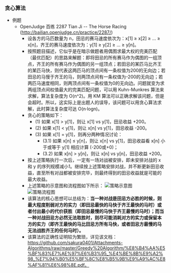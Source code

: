 ### 贪心算法
* 例题
	* OpenJudge 百练 2287 Tian Ji -- The Horse Racing (http://bailian.openjudge.cn/practice/2287/)
		* 设各方的马匹数量为 n，田忌的赛马速度依次为：x[1] ≥ x[2] ≥ ... ≥ x[n]，齐王的赛马速度依次为：y[1] ≥ y[2] ≥ ... ≥ y[n]。
		* 按照题目描述，它似乎是在暗示做题者用偶图求最大权的完美匹配（最优匹配）的思路来解题：即将田忌的所有赛马作为偶图的一组顶点，齐王的所有赛马作为偶图的另一组顶点；若田忌的某匹马比齐王的某匹马快，则代表这两匹马的顶点间有一条权值为200的无向边；若田忌的马慢于齐王的马，则两顶点间有一条权值为-200的无向边；若两匹马速度相同，则两顶点间有一条权值为0的无向边。问题就变为求两组顶点间权值最大的完美匹配问题，可以用 Kuhn-Munkres 算法来求解，算法复杂度为 O(n^2)。用 KM 算法可以正确求解该问题，但是会超时。所以，这实际上是出题人的误导，该问题可以用贪心算法求解，此时算法复杂度可达 O(n·logn)。
		* 贪心的策略如下：
			* (1) 如果 x[1] > y[1]，则让 x[1] vs y[1]，田忌收益 +200。
			* (2) 如果 x[1] < y[1]，则让 x[n] vs y[1]，田忌收益 -200。
			* (3) 如果 x[1] = y[1]，则再分两种情况讨论：
				* (3.1) 如果 x[n] ≤ y[n]，则让 x[n] vs y[1]，田忌收益看 x[n] 小于或等于 y[1] 相应计算 (-200或+0)；
				* (3.2) 如果 x[n] > y[n]，则让 x[n] vs y[n]，田忌收益 +200。
		* 按上述策略执行一次后，一定有一场对战被安排，即未安排对战的 x 和 y 的序列规模减小1。继续按上述策略安排对战，并不断更新田忌收益，直至所有对战都被安排完毕，则最终得到的田忌收益就是可能的最大收益。	
		* 上述策略的示意图和流程图如下所示：
		![策略示意图](https://github.com/sakura0401/Figures-Algorithms/raw/master/Greedy%20Algorithm/%E8%B4%AA%E5%BF%83_%E7%94%B0%E5%BF%8C%E8%B5%9B%E9%A9%AC_%E7%AD%96%E7%95%A5%E7%A4%BA%E6%84%8F%E5%9B%BE.jpg)  
		![策略流程图](https://github.com/sakura0401/Figures-Algorithms/raw/master/Greedy%20Algorithm/%E8%B4%AA%E5%BF%83_%E7%94%B0%E5%BF%8C%E8%B5%9B%E9%A9%AC_%E7%AD%96%E7%95%A5%E6%B5%81%E7%A8%8B%E5%9B%BE.jpg)  
		* 该算法的核心思想可以总结为：**当一种对战是田忌方必胜的时候，则最大程度削弱对方的实力（即田忌最快的马快于齐王最快的马时）或者付出最小的代价获胜（即田忌最慢的马快于齐王最慢的马时）；而当一种对战田忌方必然无法取胜时，则尽可能消耗对方的实力或保留本方的实力（即齐王最快的马比田忌方所有马快，或者田忌方最慢的马无法战胜齐王的任何马时）。**
		* 该算法的正确性证明较为繁琐，详见该文档：https://github.com/sakura0401/Attachments-Algorithms/raw/master/Greedy%20Algorithm/%E8%B4%AA%E5%BF%83%E7%AE%97%E6%B3%95_%E4%BE%8B%E9%A2%98_%E7%94%B0%E5%BF%8C%E8%B5%9B%E9%A9%AC%E8%AF%81%E6%98%8E.pdf。

